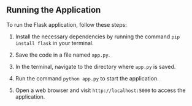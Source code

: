 ## Running the Application

To run the Flask application, follow these steps:

1. Install the necessary dependencies by running the command `pip install flask` in your terminal.

2. Save the code in a file named `app.py`.

3. In the terminal, navigate to the directory where `app.py` is saved.

4. Run the command `python app.py` to start the application.

5. Open a web browser and visit `http://localhost:5000` to access the application.

